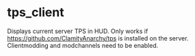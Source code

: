# tps_client

Displays current server TPS in HUD. Only works if https://github.com/ClamityAnarchy/tps is installed on the server.
Clientmodding and modchannels need to be enabled.
